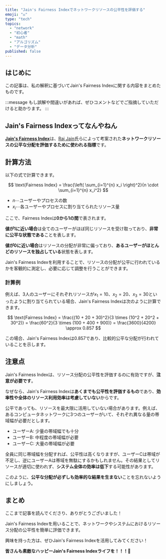 ```yaml
---
title: "Jain's Fairness Indexでネットワークリソースの公平性を評価する"
emoji: "⚖️"
type: "tech"
topics:
  - "network"
  - "初心者"
  - "math"
  - "アルゴリズム"
  - "データ分析"
published: false
---
```


## はじめに

この記事は、私の解釈に基づいてJain's Fairness Indexに関する内容をまとめたものです。

:::message
もし誤解や間違いがあれば、ぜひコメントなどでご指摘していただけると助かります。
:::

## Jain's Fairness Indexってなんやねん

[**Jain's Fairness Index**](https://en.wikipedia.org/wiki/Fairness_measure)は、[Raj Jain](https://en.wikipedia.org/wiki/Raj_Jain)氏らによって考案された**ネットワークリソースの公平な分配を評価するために使われる指標**です。

## 計算方法

以下の式で計算できます。

$$
\text{Fairness Index} = \frac{\left( \sum_{i=1}^{n} x_i \right)^2}{n \cdot \sum_{i=1}^{n} x_i^2}
$$

- $n$⋯ユーザーやプロセスの数
- $x_i$⋯各ユーザーやプロセスに割り当てられたリソース量

ここで、Fairness Indexは**0から1の間**で表されます。

**値が1に近い場合**は全てのユーザーがほぼ同じリソースを受け取っており、**非常に公平な状態である**ことを表します。

**値が0に近い場合**はリソースの分配が非常に偏っており、**あるユーザーがほとんどのリソースを独占している**状態を表します。

Jain's Fairness Indexを利用することで、リソースの分配が公平に行われているかを客観的に測定し、必要に応じて調整を行うことができます。

### 計算例

例えば、3人のユーザーにそれぞれリソースが$x_1 = 10$、$x_2 = 20$、$x_3 = 30$といったように割り当てられている場合、Jain's Fairness Indexは次のように計算できます。

$$
\text{Fairness Index} = \frac{(10 + 20 + 30)^2}{3 \times (10^2 + 20^2 + 30^2)} = \frac{60^2}{3 \times (100 + 400 + 900)} = \frac{3600}{4200} \approx 0.857
$$

この場合、Jain's Fairness Indexは0.857であり、比較的公平な分配が行われていることを示します。

## 注意点

Jain's Fairness Indexは、リソース分配の公平性を評価するのに有効ですが、**注意が必要です**。

なぜなら、Jain's Fairness Indexは**あくまでも公平性を評価するもの**であり、**効率性や全体のリソース利用効率は考慮していない**からです。

公平であっても、リソースを最大限に活用していない場合があります。例えば、あるコンピュータネットワークに3つのユーザーがいて、それぞれ異なる量の帯域幅が必要だとします。

- ユーザーA: 少量の帯域幅でも十分
- ユーザーB: 中程度の帯域幅が必要
- ユーザーC: 大量の帯域幅が必要

全員に同じ帯域幅を分配すれば、公平性は高くなりますが、ユーザーCは帯域が不足し、逆にユーザーAは帯域を無駄にするかもしれません。その結果としてリソースが適切に使われず、**システム全体の効率は低下**する可能性があります。

このように、**公平な分配が必ずしも効率的な結果を生まない**ことを忘れないようにしましょう。

## まとめ

ここまで記事を読んでくださり、ありがとうございました！

Jain's Fairness Indexを用いることで、ネットワークやシステムにおけるリソース分配の公平性を簡単に評価できます。

興味を持った方は、ぜひJain's Fairness Indexを活用してみてください！

**皆さんも素敵なハッピーJain's Fairness Indexライフを！！！🌸**
